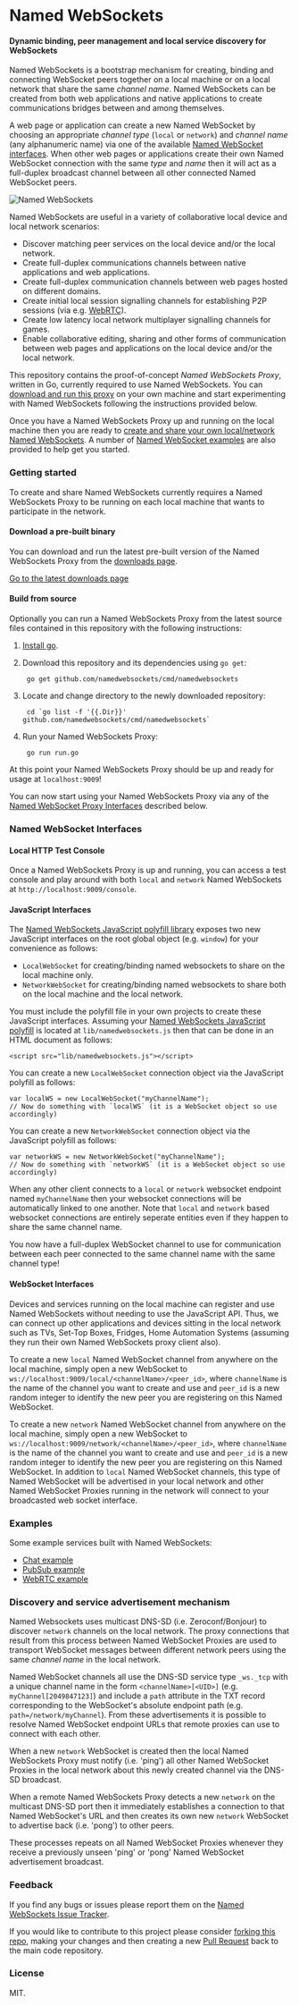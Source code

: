 Named WebSockets
===

#### Dynamic binding, peer management and local service discovery for WebSockets ####

Named WebSockets is a bootstrap mechanism for creating, binding and connecting WebSocket peers together on a local machine or on a local network that share the same *channel name*. Named WebSockets can be created from both web applications and native applications to create communications bridges between and among themselves.

A web page or application can create a new Named WebSocket by choosing an appropriate *channel type* (`local` or `network`) and *channel name* (any alphanumeric name) via one of the available [Named WebSocket interfaces](#named-websocket-interfaces). When other web pages or applications create their own Named WebSocket connection with the same *type* and *name* then it will act as a full-duplex broadcast channel between all other connected Named WebSocket peers.

![Named WebSockets](https://raw.githubusercontent.com/namedwebsockets/namedwebsockets/images/networkwebsockets_diagram.png "Named WebSockets")

Named WebSockets are useful in a variety of collaborative local device and local network scenarios:

* Discover matching peer services on the local device and/or the local network.
* Create full-duplex communications channels between native applications and web applications.
* Create full-duplex communication channels between web pages hosted on different domains.
* Create initial local session signalling channels for establishing P2P sessions (via e.g. [WebRTC](#examples)).
* Create low latency local network multiplayer signalling channels for games.
* Enable collaborative editing, sharing and other forms of communication between web pages and applications on the local device and/or the local network.

This repository contains the proof-of-concept _Named WebSockets Proxy_, written in Go, currently required to use Named WebSockets. You can [download and run this proxy](#getting-started) on your own machine and start experimenting with Named WebSockets following the instructions provided below.

Once you have a Named WebSockets Proxy up and running on the local machine then you are ready to [create and share your own local/network Named WebSockets](#named-websocket-interfaces). A number of [Named WebSocket examples](#examples) are also provided to help get you started.

### Getting started

To create and share Named WebSockets currently requires a Named WebSockets Proxy to be running on each local machine that wants to participate in the network.

#### Download a pre-built binary

You can download and run the latest pre-built version of the Named WebSockets Proxy from the [downloads page](https://github.com/namedwebsockets/namedwebsockets/releases).

[Go to the latest downloads page](https://github.com/namedwebsockets/namedwebsockets/releases)

#### Build from source

Optionally you can run a Named WebSockets Proxy from the latest source files contained in this repository with the following instructions:

1. [Install go](http://golang.org/doc/install).

2. Download this repository and its dependencies using `go get`:

        go get github.com/namedwebsockets/cmd/namedwebsockets

3. Locate and change directory to the newly downloaded repository:

        cd `go list -f '{{.Dir}}' github.com/namedwebsockets/cmd/namedwebsockets`

4. Run your Named WebSockets Proxy:

        go run run.go

At this point your Named WebSockets Proxy should be up and ready for usage at `localhost:9009`!

You can now start using your Named WebSockets Proxy via any of the [Named WebSocket Proxy Interfaces](#named-websocket-interfaces) described below.

### Named WebSocket Interfaces

#### Local HTTP Test Console

Once a Named WebSockets Proxy is up and running, you can access a test console and play around with both `local` and `network` Named WebSockets at `http://localhost:9009/console`.

#### JavaScript Interfaces

The [Named WebSockets JavaScript polyfill library](https://github.com/namedwebsockets/namedwebsockets/blob/master/lib/namedwebsockets.js) exposes two new JavaScript interfaces on the root global object (e.g. `window`) for your convenience as follows:

* `LocalWebSocket` for creating/binding named websockets to share on the local machine only.
* `NetworkWebSocket` for creating/binding named websockets to share both on the local machine and the local network.

You must include the polyfill file in your own projects to create these JavaScript interfaces. Assuming your [Named WebSockets JavaScript polyfill](https://github.com/namedwebsockets/namedwebsockets/blob/master/lib/namedwebsockets.js) is located at `lib/namedwebsockets.js` then that can be done in an HTML document as follows:

    <script src="lib/namedwebsockets.js"></script>

You can create a new `LocalWebSocket` connection object via the JavaScript polyfill as follows:

    var localWS = new LocalWebSocket("myChannelName");
    // Now do something with `localWS` (it is a WebSocket object so use accordingly)

You can create a new `NetworkWebSocket` connection object via the JavaScript polyfill as follows:

    var networkWS = new NetworkWebSocket("myChannelName");
    // Now do something with `networkWS` (it is a WebSocket object so use accordingly)

When any other client connects to a `local` or `network` websocket endpoint named `myChannelName` then your websocket connections will be automatically linked to one another. Note that `local` and `network` based websocket connections are entirely seperate entities even if they happen to share the same channel name.

You now have a full-duplex WebSocket channel to use for communication between each peer connected to the same channel name with the same channel type!

#### WebSocket Interfaces

Devices and services running on the local machine can register and use Named WebSockets without needing to use the JavaScript API. Thus, we can connect up other applications and devices sitting in the local network such as TVs, Set-Top Boxes, Fridges, Home Automation Systems (assuming they run their own Named WebSockets proxy client also).

To create a new `local` Named WebSocket channel from anywhere on the local machine, simply open a new WebSocket to `ws://localhost:9009/local/<channelName>/<peer_id>`, where `channelName` is the name of the channel you want to create and use and `peer_id` is a new random integer to identify the new peer you are registering on this Named WebSocket.

To create a new `network` Named WebSocket channel from anywhere on the local machine, simply open a new WebSocket to `ws://localhost:9009/network/<channelName>/<peer_id>`, where `channelName` is the name of the channel you want to create and use and `peer_id` is a new random integer to identify the new peer you are registering on this Named WebSocket. In addition to `local` Named WebSocket channels, this type of Named WebSocket will be advertised in your local network and other Named WebSocket Proxies running in the network will connect to your broadcasted web socket interface.

### Examples

Some example services built with Named WebSockets:

* [Chat example](https://github.com/namedwebsockets/namedwebsockets/tree/master/examples/chat)
* [PubSub example](https://github.com/namedwebsockets/namedwebsockets/tree/master/examples/pubsub)
* [WebRTC example](https://github.com/namedwebsockets/namedwebsockets/tree/master/examples/webrtc)

### Discovery and service advertisement mechanism

Named Websockets uses multicast DNS-SD (i.e. Zeroconf/Bonjour) to discover `network` channels on the local network. The proxy connections that result from this process between Named WebSocket Proxies are used to transport WebSocket messages between different network peers using the same *channel name* in the local network.

Named WebSocket channels all use the DNS-SD service type `_ws._tcp` with a unique channel name in the form `<channelName>[<UID>]` (e.g. `myChannel[2049847123]`) and include a `path` attribute in the TXT record corresponding to the WebSocket's absolute endpoint path (e.g. `path=/network/myChannel`). From these advertisements it is possible to resolve Named WebSocket endpoint URLs that remote proxies can use to connect with each other.

When a new `network` WebSocket is created then the local Named WebSockets Proxy must notify (i.e. 'ping') all other Named WebSocket Proxies in the local network about this newly created channel via the DNS-SD broadcast.

When a remote Named WebSockets Proxy detects a new `network` on the multicast DNS-SD port then it immediately establishes a connection to that Named WebSocket's URL and then creates its own new `network` WebSocket to advertise back (i.e. 'pong') to other peers.

These processes repeats on all Named WebSocket Proxies whenever they receive a previously unseen 'ping' or 'pong' Named WebSocket advertisement broadcast.

### Feedback

If you find any bugs or issues please report them on the [Named WebSockets Issue Tracker](https://github.com/namedwebsockets/namedwebsockets/issues).

If you would like to contribute to this project please consider [forking this repo](https://github.com/namedwebsockets/namedwebsockets/fork), making your changes and then creating a new [Pull Request](https://github.com/namedwebsockets/namedwebsockets/pulls) back to the main code repository.

### License

MIT.
